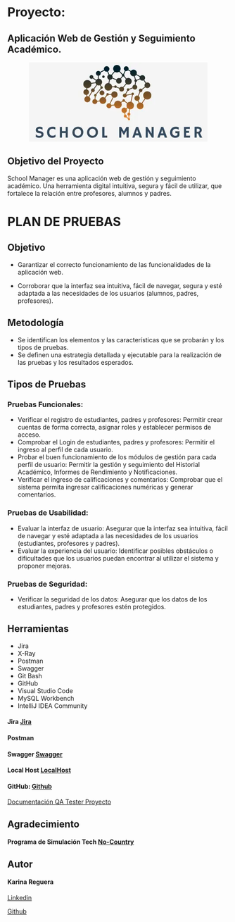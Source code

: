 # Proyecto:
## Aplicación Web de Gestión y Seguimiento Académico.

<div style="text-align: center;">
    <img src="image.png" alt="Mi primera imagen">
</div>


## Objetivo del Proyecto

School Manager es una aplicación web de gestión y seguimiento académico. Una herramienta digital intuitiva, segura y fácil de utilizar, que fortalece la relación entre profesores, alumnos y padres.


# PLAN DE PRUEBAS

## Objetivo
- Garantizar el correcto funcionamiento de las funcionalidades de la aplicación web.

- Corroborar que la interfaz sea intuitiva, fácil de navegar, segura y esté adaptada a las necesidades de los usuarios (alumnos, padres, profesores).

## Metodología
- Se identifican los elementos y las características que se probarán y los tipos de pruebas.
- Se definen una estrategia detallada y ejecutable para la realización de las pruebas y los resultados esperados.

## Tipos de Pruebas

### Pruebas Funcionales:
-	Verificar el registro de estudiantes, padres y profesores:  Permitir crear cuentas de forma correcta, asignar roles y establecer permisos de acceso.
- Comprobar el Login de estudiantes, padres y profesores:  Permitir el ingreso al perfil de cada usuario.
- Probar el buen funcionamiento de los módulos de gestión para cada perfil de usuario: Permitir la gestión y seguimiento del Historial Académico, Informes de Rendimiento y Notificaciones.
- Verificar el ingreso de calificaciones y comentarios: Comprobar que el sistema permita ingresar calificaciones numéricas y generar comentarios.

### Pruebas de Usabilidad:
- Evaluar la interfaz de usuario: Asegurar que la interfaz sea intuitiva, fácil de navegar y esté adaptada a las necesidades de los usuarios (estudiantes, profesores y padres).
- Evaluar la experiencia del usuario: Identificar posibles obstáculos o dificultades que los usuarios puedan encontrar al utilizar el sistema y proponer mejoras.

### Pruebas de Seguridad:
-	Verificar la seguridad de los datos: Asegurar que los datos de los estudiantes, padres y profesores estén protegidos.

## Herramientas
- Jira
- X-Ray
- Postman
- Swagger
- Git Bash
- GitHub
- Visual Studio Code
- MySQL Workbench
- IntelliJ IDEA Community


#### Jira [Jira](https://nocountryjavareact.atlassian.net/jira/software/projects/NC/boards/3/backlog)


#### Postman

#### Swagger [Swagger](http://localhost:8080/swagger-ui/index.html)

#### Local Host [LocalHost](http://localhost:5173)



#### GitHub: [Github](https://github.com/No-Country-simulation/c20-09-ft-java-react)


[Documentación QA Tester Proyecto](https://drive.google.com/drive/folders/1JFawUgZzQCommEs8ZYLS2qZdmqfSD10a?usp=sharing)



## Agradecimiento
#### Programa de Simulación Tech [No-Country](hhttps://www.linkedin.com/company/nocountrytalent/posts/?feedView=all)


## Autor
#### Karina Reguera
[Linkedin](https://www.linkedin.com/in/karina-reguera/)

[Github](hhttps://github.com/KarinaReguera)


